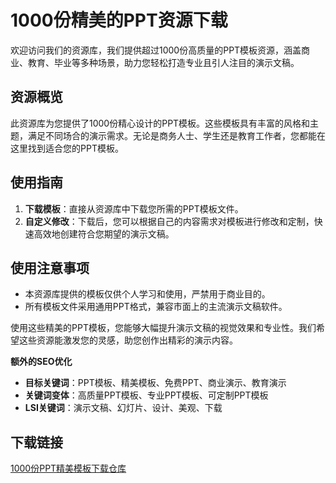 # 1000份精美的PPT资源下载

欢迎访问我们的资源库，我们提供超过1000份高质量的PPT模板资源，涵盖商业、教育、毕业等多种场景，助力您轻松打造专业且引人注目的演示文稿。

## 资源概览

此资源库为您提供了1000份精心设计的PPT模板。这些模板具有丰富的风格和主题，满足不同场合的演示需求。无论是商务人士、学生还是教育工作者，您都能在这里找到适合您的PPT模板。

## 使用指南

1. **下载模板**：直接从资源库中下载您所需的PPT模板文件。
2. **自定义修改**：下载后，您可以根据自己的内容需求对模板进行修改和定制，快速高效地创建符合您期望的演示文稿。

## 使用注意事项

- 本资源库提供的模板仅供个人学习和使用，严禁用于商业目的。
- 所有模板文件采用通用PPT格式，兼容市面上的主流演示文稿软件。

使用这些精美的PPT模板，您能够大幅提升演示文稿的视觉效果和专业性。我们希望这些资源能激发您的灵感，助您创作出精彩的演示内容。

**额外的SEO优化**

- **目标关键词**：PPT模板、精美模板、免费PPT、商业演示、教育演示
- **关键词变体**：高质量PPT模板、专业PPT模板、可定制PPT模板
- **LSI关键词**：演示文稿、幻灯片、设计、美观、下载

## 下载链接

[1000份PPT精美模板下载仓库](https://pan.quark.cn/s/7292e9511015)